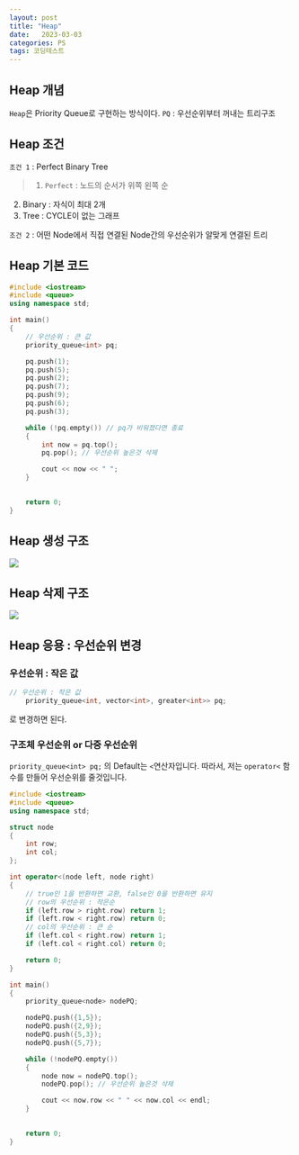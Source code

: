 ```yaml
---
layout: post
title: "Heap"
date:   2023-03-03
categories: PS
tags: 코딩테스트
---
```


## Heap 개념
`Heap`은 Priority Queue로 구현하는 방식이다. 
`PQ` : 우선순위부터 꺼내는 트리구조

## Heap 조건
`조건 1` : Perfect Binary Tree
> 1. `Perfect` : 노드의 순서가 위쪽 왼쪽 순
2. Binary : 자식이 최대 2개
3. Tree : CYCLE이 없는 그래프

`조건 2` : 어떤 Node에서 직접 연결된 Node간의 우선순위가 알맞게 연결된 트리

## Heap 기본 코드
```cpp
#include <iostream>
#include <queue>
using namespace std;

int main() 
{
	// 우선순위 : 큰 값
	priority_queue<int> pq;

	pq.push(1);
	pq.push(5);
	pq.push(2);
	pq.push(7);
	pq.push(9);
	pq.push(6);
	pq.push(3);

	while (!pq.empty()) // pq가 비워졌다면 종료
	{
		int now = pq.top();
		pq.pop(); // 우선순위 높은것 삭제

		cout << now << " ";
	}
	

	return 0;
}
```

## Heap 생성 구조
![](https://images.velog.io/images/dev-hoon/post/350d7bde-081a-4290-97e4-949176b0921a/image.png)

## Heap 삭제 구조
![](https://images.velog.io/images/dev-hoon/post/59d08b7d-20e0-4149-a83a-238f15e8eeb1/image.png)

## Heap 응용 : 우선순위 변경
### 우선순위 : 작은 값
```cpp
// 우선순위 : 작은 값
	priority_queue<int, vector<int>, greater<int>> pq;
```
로 변경하면 된다.

### 구조체 우선순위 or 다중 우선순위
`priority_queue<int> pq;` 의 Default는 `<`연산자입니다. 따라서, 저는 `operator<` 함수를 만들어 우선순위를 줄것입니다.
```cpp
#include <iostream>
#include <queue>
using namespace std;

struct node
{
	int row;
	int col;
};

int operator<(node left, node right)
{	
	// true인 1을 반환하면 교환, false인 0을 반환하면 유지
	// row의 우선순위 : 작은순
	if (left.row > right.row) return 1;
	if (left.row < right.row) return 0;
	// col의 우선순위 : 큰 순
	if (left.col < right.row) return 1;
	if (left.col < right.col) return 0;

	return 0; 
}

int main() 
{
	priority_queue<node> nodePQ;

	nodePQ.push({1,5});
	nodePQ.push({2,9});
	nodePQ.push({5,3});
	nodePQ.push({5,7});

	while (!nodePQ.empty())
	{
		node now = nodePQ.top();
		nodePQ.pop(); // 우선순위 높은것 삭제

		cout << now.row << " " << now.col << endl;
	}
	

	return 0;
}
```